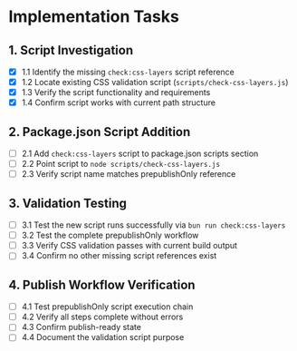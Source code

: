 # Implementation Tasks

## 1. Script Investigation
- [x] 1.1 Identify the missing `check:css-layers` script reference
- [x] 1.2 Locate existing CSS validation script (`scripts/check-css-layers.js`)
- [x] 1.3 Verify the script functionality and requirements
- [x] 1.4 Confirm script works with current path structure

## 2. Package.json Script Addition
- [ ] 2.1 Add `check:css-layers` script to package.json scripts section
- [ ] 2.2 Point script to `node scripts/check-css-layers.js`
- [ ] 2.3 Verify script name matches prepublishOnly reference

## 3. Validation Testing
- [ ] 3.1 Test the new script runs successfully via `bun run check:css-layers`
- [ ] 3.2 Test the complete prepublishOnly workflow
- [ ] 3.3 Verify CSS validation passes with current build output
- [ ] 3.4 Confirm no other missing script references exist

## 4. Publish Workflow Verification
- [ ] 4.1 Test prepublishOnly script execution chain
- [ ] 4.2 Verify all steps complete without errors
- [ ] 4.3 Confirm publish-ready state
- [ ] 4.4 Document the validation script purpose
